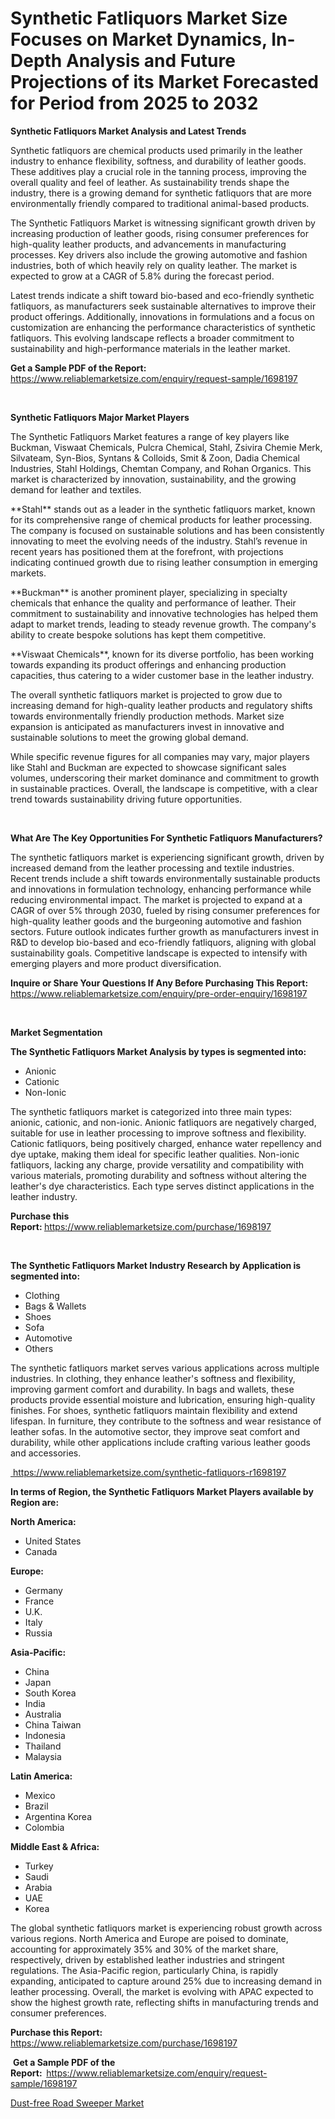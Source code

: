 <p><h1>Synthetic Fatliquors Market Size Focuses on Market Dynamics, In-Depth Analysis and Future Projections of its Market Forecasted for Period from 2025 to 2032</h1></p><p><strong>Synthetic Fatliquors Market Analysis and Latest Trends</strong></p>
<p><p>Synthetic fatliquors are chemical products used primarily in the leather industry to enhance flexibility, softness, and durability of leather goods. These additives play a crucial role in the tanning process, improving the overall quality and feel of leather. As sustainability trends shape the industry, there is a growing demand for synthetic fatliquors that are more environmentally friendly compared to traditional animal-based products.</p><p>The Synthetic Fatliquors Market is witnessing significant growth driven by increasing production of leather goods, rising consumer preferences for high-quality leather products, and advancements in manufacturing processes. Key drivers also include the growing automotive and fashion industries, both of which heavily rely on quality leather. The market is expected to grow at a CAGR of 5.8% during the forecast period. </p><p>Latest trends indicate a shift toward bio-based and eco-friendly synthetic fatliquors, as manufacturers seek sustainable alternatives to improve their product offerings. Additionally, innovations in formulations and a focus on customization are enhancing the performance characteristics of synthetic fatliquors. This evolving landscape reflects a broader commitment to sustainability and high-performance materials in the leather market.</p></p>
<p><strong>Get a Sample PDF of the Report:&nbsp;</strong> <a href="https://www.reliablemarketsize.com/enquiry/request-sample/1698197?utm_campaign=2384&utm_medium=2&utm_source=Github&utm_content=ia&utm_term=24032025&utm_id=synthetic-fatliquors">https://www.reliablemarketsize.com/enquiry/request-sample/1698197</a></p>
<p>&nbsp;</p>
<p><strong>Synthetic Fatliquors Major Market Players</strong></p>
<p><p>The Synthetic Fatliquors Market features a range of key players like Buckman, Viswaat Chemicals, Pulcra Chemical, Stahl, Zsivira Chemie Merk, Silvateam, Syn-Bios, Syntans & Colloids, Smit & Zoon, Dadia Chemical Industries, Stahl Holdings, Chemtan Company, and Rohan Organics. This market is characterized by innovation, sustainability, and the growing demand for leather and textiles.</p><p>**Stahl** stands out as a leader in the synthetic fatliquors market, known for its comprehensive range of chemical products for leather processing. The company is focused on sustainable solutions and has been consistently innovating to meet the evolving needs of the industry. Stahl’s revenue in recent years has positioned them at the forefront, with projections indicating continued growth due to rising leather consumption in emerging markets.</p><p>**Buckman** is another prominent player, specializing in specialty chemicals that enhance the quality and performance of leather. Their commitment to sustainability and innovative technologies has helped them adapt to market trends, leading to steady revenue growth. The company's ability to create bespoke solutions has kept them competitive.</p><p>**Viswaat Chemicals**, known for its diverse portfolio, has been working towards expanding its product offerings and enhancing production capacities, thus catering to a wider customer base in the leather industry. </p><p>The overall synthetic fatliquors market is projected to grow due to increasing demand for high-quality leather products and regulatory shifts towards environmentally friendly production methods. Market size expansion is anticipated as manufacturers invest in innovative and sustainable solutions to meet the growing global demand.</p><p>While specific revenue figures for all companies may vary, major players like Stahl and Buckman are expected to showcase significant sales volumes, underscoring their market dominance and commitment to growth in sustainable practices. Overall, the landscape is competitive, with a clear trend towards sustainability driving future opportunities.</p></p>
<p>&nbsp;</p>
<p><strong>What Are The Key Opportunities For Synthetic Fatliquors Manufacturers?</strong></p>
<p><p>The synthetic fatliquors market is experiencing significant growth, driven by increased demand from the leather processing and textile industries. Recent trends include a shift towards environmentally sustainable products and innovations in formulation technology, enhancing performance while reducing environmental impact. The market is projected to expand at a CAGR of over 5% through 2030, fueled by rising consumer preferences for high-quality leather goods and the burgeoning automotive and fashion sectors. Future outlook indicates further growth as manufacturers invest in R&D to develop bio-based and eco-friendly fatliquors, aligning with global sustainability goals. Competitive landscape is expected to intensify with emerging players and more product diversification.</p></p>
<p><strong>Inquire or Share Your Questions If Any Before Purchasing This Report:</strong> <a href="https://www.reliablemarketsize.com/enquiry/pre-order-enquiry/1698197?utm_campaign=2384&utm_medium=2&utm_source=Github&utm_content=ia&utm_term=24032025&utm_id=synthetic-fatliquors">https://www.reliablemarketsize.com/enquiry/pre-order-enquiry/1698197</a></p>
<p>&nbsp;</p>
<p><strong>Market Segmentation</strong></p>
<p><strong>The Synthetic Fatliquors Market Analysis by types is segmented into:</strong></p>
<p><ul><li>Anionic</li><li>Cationic</li><li>Non-Ionic</li></ul></p>
<p><p>The synthetic fatliquors market is categorized into three main types: anionic, cationic, and non-ionic. Anionic fatliquors are negatively charged, suitable for use in leather processing to improve softness and flexibility. Cationic fatliquors, being positively charged, enhance water repellency and dye uptake, making them ideal for specific leather qualities. Non-ionic fatliquors, lacking any charge, provide versatility and compatibility with various materials, promoting durability and softness without altering the leather's dye characteristics. Each type serves distinct applications in the leather industry.</p></p>
<p><strong>Purchase this Report:&nbsp;</strong><a href="https://www.reliablemarketsize.com/purchase/1698197?utm_campaign=2384&utm_medium=2&utm_source=Github&utm_content=ia&utm_term=24032025&utm_id=synthetic-fatliquors">https://www.reliablemarketsize.com/purchase/1698197</a></p>
<p>&nbsp;</p>
<p><strong>The Synthetic Fatliquors Market Industry Research by Application is segmented into:</strong></p>
<p><ul><li>Clothing</li><li>Bags & Wallets</li><li>Shoes</li><li>Sofa</li><li>Automotive</li><li>Others</li></ul></p>
<p><p>The synthetic fatliquors market serves various applications across multiple industries. In clothing, they enhance leather's softness and flexibility, improving garment comfort and durability. In bags and wallets, these products provide essential moisture and lubrication, ensuring high-quality finishes. For shoes, synthetic fatliquors maintain flexibility and extend lifespan. In furniture, they contribute to the softness and wear resistance of leather sofas. In the automotive sector, they improve seat comfort and durability, while other applications include crafting various leather goods and accessories.</p></p>
<p><a href="https://www.reliablemarketsize.com/synthetic-fatliquors-r1698197?utm_campaign=2384&utm_medium=2&utm_source=Github&utm_content=ia&utm_term=24032025&utm_id=synthetic-fatliquors">&nbsp;https://www.reliablemarketsize.com/synthetic-fatliquors-r1698197</a></p>
<p><strong>In terms of Region, the Synthetic Fatliquors Market Players available by Region are:</strong></p>
<p>
    <p> <strong> North America: </strong>
        <ul>
            <li>United States</li>
            <li>Canada</li>
        </ul>
        </p> 
    <p> <strong> Europe: </strong>
        <ul>
            <li>Germany</li>
            <li>France</li>
            <li>U.K.</li>
            <li>Italy</li>
            <li>Russia</li>
        </ul>
        </p> 
    <p> <strong> Asia-Pacific: </strong>
        <ul>
            <li>China</li>
            <li>Japan</li>
            <li>South Korea</li>
            <li>India</li>
            <li>Australia</li>
            <li>China Taiwan</li>
            <li>Indonesia</li>
            <li>Thailand</li>
            <li>Malaysia</li>
        </ul>
        </p> 
    <p> <strong> Latin America: </strong>
        <ul>
            <li>Mexico</li>
            <li>Brazil</li>
            <li>Argentina Korea</li>
            <li>Colombia</li>
        </ul>
        </p> 
    <p> <strong> Middle East & Africa: </strong>
        <ul>
            <li>Turkey</li>
            <li>Saudi</li>
            <li>Arabia</li>
            <li>UAE</li>
            <li>Korea</li>
        </ul>
    </p>
    </p>
<p><p>The global synthetic fatliquors market is experiencing robust growth across various regions. North America and Europe are poised to dominate, accounting for approximately 35% and 30% of the market share, respectively, driven by established leather industries and stringent regulations. The Asia-Pacific region, particularly China, is rapidly expanding, anticipated to capture around 25% due to increasing demand in leather processing. Overall, the market is evolving with APAC expected to show the highest growth rate, reflecting shifts in manufacturing trends and consumer preferences.</p></p>
<p><strong>Purchase this Report: </strong><a href="https://www.reliablemarketsize.com/purchase/1698197?utm_campaign=2384&utm_medium=2&utm_source=Github&utm_content=ia&utm_term=24032025&utm_id=synthetic-fatliquors">https://www.reliablemarketsize.com/purchase/1698197</a></p>
<p>&nbsp;<strong>Get a Sample PDF of the Report:&nbsp;&nbsp;</strong><a href="https://www.reliablemarketsize.com/enquiry/request-sample/1698197?utm_campaign=2384&utm_medium=2&utm_source=Github&utm_content=ia&utm_term=24032025&utm_id=synthetic-fatliquors">https://www.reliablemarketsize.com/enquiry/request-sample/1698197</a></p>
<p><strong></strong></p>
<p><p><a href="https://github.com/MonroeBullock54/Market-Research-Report-List-2/blob/main/dust-free-road-sweeper-market.md?utm_campaign=2384&utm_medium=2&utm_source=Github&utm_content=ia&utm_term=24032025&utm_id=synthetic-fatliquors">Dust-free Road Sweeper Market</a></p></p>